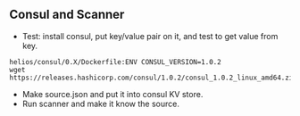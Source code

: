 ## Consul and Scanner

- Test: install consul, put key/value pair on it, and test to get value from key. <br />

```
helios/consul/0.X/Dockerfile:ENV CONSUL_VERSION=1.0.2
wget https://releases.hashicorp.com/consul/1.0.2/consul_1.0.2_linux_amd64.zip
```

- Make source.json and put it into consul KV store. <br />
- Run scanner and make it know the source. <br />
